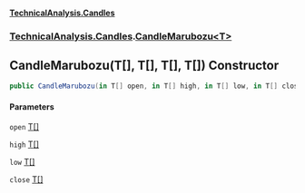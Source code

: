 #### [TechnicalAnalysis.Candles](TechnicalAnalysis.Candles.md 'TechnicalAnalysis.Candles')
### [TechnicalAnalysis.Candles](TechnicalAnalysis.Candles.md#TechnicalAnalysis.Candles 'TechnicalAnalysis.Candles').[CandleMarubozu&lt;T&gt;](CandleMarubozu_T_.md 'TechnicalAnalysis.Candles.CandleMarubozu<T>')

## CandleMarubozu(T[], T[], T[], T[]) Constructor

```csharp
public CandleMarubozu(in T[] open, in T[] high, in T[] low, in T[] close);
```
#### Parameters

<a name='TechnicalAnalysis.Candles.CandleMarubozu_T_.CandleMarubozu(T[],T[],T[],T[]).open'></a>

`open` [T](CandleMarubozu_T_.md#TechnicalAnalysis.Candles.CandleMarubozu_T_.T 'TechnicalAnalysis.Candles.CandleMarubozu<T>.T')[[]](https://docs.microsoft.com/en-us/dotnet/api/System.Array 'System.Array')

<a name='TechnicalAnalysis.Candles.CandleMarubozu_T_.CandleMarubozu(T[],T[],T[],T[]).high'></a>

`high` [T](CandleMarubozu_T_.md#TechnicalAnalysis.Candles.CandleMarubozu_T_.T 'TechnicalAnalysis.Candles.CandleMarubozu<T>.T')[[]](https://docs.microsoft.com/en-us/dotnet/api/System.Array 'System.Array')

<a name='TechnicalAnalysis.Candles.CandleMarubozu_T_.CandleMarubozu(T[],T[],T[],T[]).low'></a>

`low` [T](CandleMarubozu_T_.md#TechnicalAnalysis.Candles.CandleMarubozu_T_.T 'TechnicalAnalysis.Candles.CandleMarubozu<T>.T')[[]](https://docs.microsoft.com/en-us/dotnet/api/System.Array 'System.Array')

<a name='TechnicalAnalysis.Candles.CandleMarubozu_T_.CandleMarubozu(T[],T[],T[],T[]).close'></a>

`close` [T](CandleMarubozu_T_.md#TechnicalAnalysis.Candles.CandleMarubozu_T_.T 'TechnicalAnalysis.Candles.CandleMarubozu<T>.T')[[]](https://docs.microsoft.com/en-us/dotnet/api/System.Array 'System.Array')